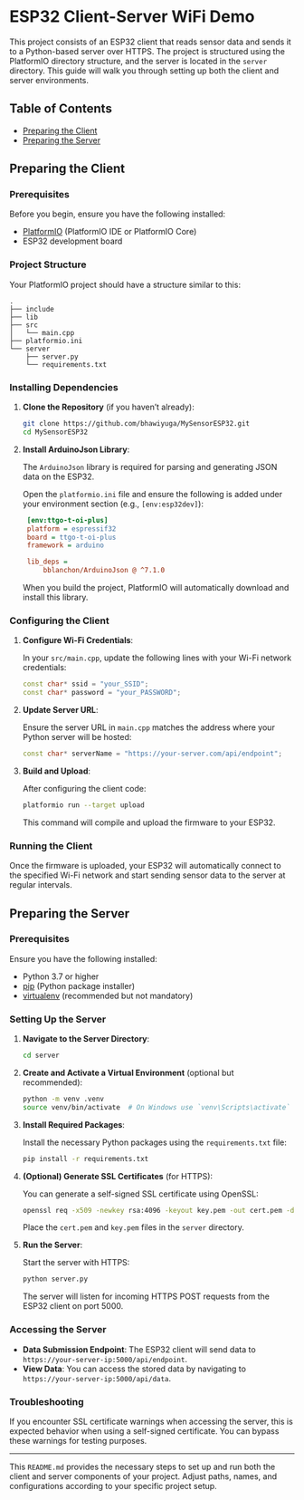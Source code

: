 # ESP32 Client-Server WiFi Demo

This project consists of an ESP32 client that reads sensor data and sends it to a Python-based server over HTTPS. The project is structured using the PlatformIO directory structure, and the server is located in the `server` directory. This guide will walk you through setting up both the client and server environments.

## Table of Contents

- [Preparing the Client](#preparing-the-client)
- [Preparing the Server](#preparing-the-server)

## Preparing the Client

### Prerequisites

Before you begin, ensure you have the following installed:

- [PlatformIO](https://platformio.org/install) (PlatformIO IDE or PlatformIO Core)
- ESP32 development board

### Project Structure

Your PlatformIO project should have a structure similar to this:

```
.
├── include
├── lib
├── src
│   └── main.cpp
├── platformio.ini
└── server
    ├── server.py
    └── requirements.txt
```

### Installing Dependencies

1. **Clone the Repository** (if you haven’t already):

   ```sh
   git clone https://github.com/bhawiyuga/MySensorESP32.git
   cd MySensorESP32
   ```

2. **Install ArduinoJson Library**:

   The `ArduinoJson` library is required for parsing and generating JSON data on the ESP32.

   Open the `platformio.ini` file and ensure the following is added under your environment section (e.g., `[env:esp32dev]`):

   ```ini
    [env:ttgo-t-oi-plus]
    platform = espressif32
    board = ttgo-t-oi-plus
    framework = arduino

    lib_deps =
        bblanchon/ArduinoJson @ ^7.1.0
   ```

   When you build the project, PlatformIO will automatically download and install this library.

### Configuring the Client

1. **Configure Wi-Fi Credentials**:

   In your `src/main.cpp`, update the following lines with your Wi-Fi network credentials:

   ```cpp
   const char* ssid = "your_SSID";
   const char* password = "your_PASSWORD";
   ```

2. **Update Server URL**:

   Ensure the server URL in `main.cpp` matches the address where your Python server will be hosted:

   ```cpp
   const char* serverName = "https://your-server.com/api/endpoint";
   ```

3. **Build and Upload**:

   After configuring the client code:

   ```sh
   platformio run --target upload
   ```

   This command will compile and upload the firmware to your ESP32.

### Running the Client

Once the firmware is uploaded, your ESP32 will automatically connect to the specified Wi-Fi network and start sending sensor data to the server at regular intervals.

## Preparing the Server

### Prerequisites

Ensure you have the following installed:

- Python 3.7 or higher
- [pip](https://pip.pypa.io/en/stable/installation/) (Python package installer)
- [virtualenv](https://pypi.org/project/virtualenv/) (recommended but not mandatory)

### Setting Up the Server

1. **Navigate to the Server Directory**:

   ```sh
   cd server
   ```

2. **Create and Activate a Virtual Environment** (optional but recommended):

   ```sh
   python -m venv .venv
   source venv/bin/activate  # On Windows use `venv\Scripts\activate`
   ```

3. **Install Required Packages**:

   Install the necessary Python packages using the `requirements.txt` file:

   ```sh
   pip install -r requirements.txt
   ```

4. **(Optional) Generate SSL Certificates** (for HTTPS):

   You can generate a self-signed SSL certificate using OpenSSL:

   ```sh
   openssl req -x509 -newkey rsa:4096 -keyout key.pem -out cert.pem -days 365 -nodes
   ```

   Place the `cert.pem` and `key.pem` files in the `server` directory.

5. **Run the Server**:

   Start the server with HTTPS:

   ```sh
   python server.py
   ```

   The server will listen for incoming HTTPS POST requests from the ESP32 client on port 5000.

### Accessing the Server

- **Data Submission Endpoint**: The ESP32 client will send data to `https://your-server-ip:5000/api/endpoint`.
- **View Data**: You can access the stored data by navigating to `https://your-server-ip:5000/api/data`.

### Troubleshooting

If you encounter SSL certificate warnings when accessing the server, this is expected behavior when using a self-signed certificate. You can bypass these warnings for testing purposes.

---

This `README.md` provides the necessary steps to set up and run both the client and server components of your project. Adjust paths, names, and configurations according to your specific project setup.
